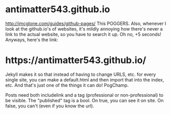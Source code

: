 # antimatter543.github.io
 http://jmcglone.com/guides/github-pages/ This POGGERS.
 Also, whenever I look at the github.io's of websites, it's mildly annoying how there's never a link to the actual website, so you have to search it up. Oh no, +5 seconds! Anyways, here's the link:

 <h1> https://antimatter543.github.io/ </h1>
 
 Jekyll makes it so that instead of having to change URLS, etc. for every single site, you can make a default.html and then import that into the index, etc. And that's just one of the things it can do! PogChamp.


Posts need both includelink and a tag (professional or non-professional) to be visible. The "published" tag is a bool. On true, you can see it on site. On false, you can't (even if you know the url).